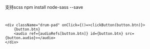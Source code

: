 支持scss
npm install node-sass --save



```


<div className="drum-pad" onClick={()=>clickButton(button.btn)}>
    {button.btn}
    <audio ref={audioRefs[button.btn]} id={button.btn} src={button.audio}></audio>
</div>




```